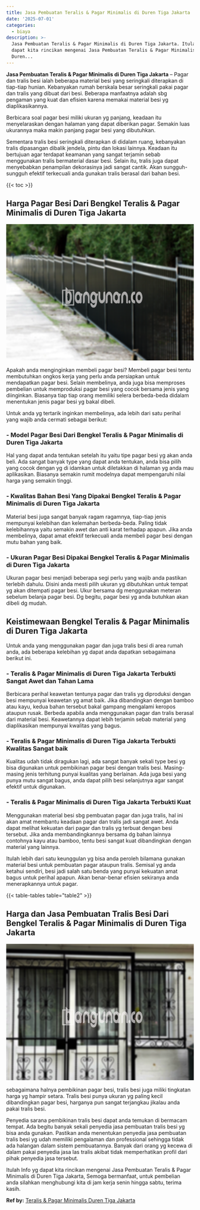 ```yaml
---
title: Jasa Pembuatan Teralis & Pagar Minimalis di Duren Tiga Jakarta
date: '2025-07-01'
categories:
  - biaya
description: >-
  Jasa Pembuatan Teralis & Pagar Minimalis di Duren Tiga Jakarta. Itulah Info yg
  dapat kita rincikan mengenai Jasa Pembuatan Teralis & Pagar Minimalis di
  Duren...
---
```


**Jasa Pembuatan Teralis & Pagar Minimalis di Duren Tiga Jakarta** – Pagar dan tralis besi ialah beberapa material besi yang seringkali diterapkan di tiap-tiap hunian. Kebanyakan rumah berskala besar seringkali pakai pagar dan tralis yang dibuat dari besi. Beberapa manfaatnya adalah sbg pengaman yang kuat dan efisien karena memakai material besi yg diaplikasikannya.

Berbicara soal pagar besi miliki ukuran yg panjang, keadaan itu menyelaraskan dengan halaman yang dapat diberikan pagar. Semakin luas ukurannya maka makin panjang pagar besi yang dibutuhkan.

Sementara tralis besi seringkali diterapkan di didalam ruang, kebanyakan tralis dipasangan dibalik jendela, pintu dan lokasi lainnya. Keadaan itu bertujuan agar terdapat keamanan yang sangat terjamin sebab menggunakan tralis bermaterial dasar besi. Selain itu, tralis juga dapat menyebabkan penampilan dekorasinya jadi sangat cantik. Akan sungguh-sungguh efektif terkecuali anda gunakan tralis berasal dari bahan besi.

{{< toc >}}

## Harga Pagar Besi Dari Bengkel Teralis & Pagar Minimalis di Duren Tiga Jakarta

![Jasa Pembuatan Teralis & Pagar Minimalis di Duren Tiga Jakarta](/images/pagar-minimalis-murah-64.png)

Apakah anda menginginkan membeli pagar besi? Membeli pagar besi tentu membutuhkan ongkos kerja yang perlu anda persiapkan untuk mendapatkan pagar besi. Selain membelinya, anda juga bisa memproses pembelian untuk memproduksi pagar besi yang cocok bersama jenis yang diinginkan. Biasanya tiap tiap orang memiliki selera berbeda-beda didalam menentukan jenis pagar besi yg bakal dibeli.

Untuk anda yg tertarik inginkan membelinya, ada lebih dari satu perihal yang wajib anda cermati sebagai berikut:
### \- Model Pagar Besi Dari Bengkel Teralis & Pagar Minimalis di Duren Tiga Jakarta

Hal yang dapat anda tentukan setelah itu yaitu tipe pagar besi yg akan anda beli. Ada sangat banyak type yang dapat anda tentukan, anda bisa pilih yang cocok dengan yg di idamkan untuk diletakkan di halaman yg anda mau aplikasikan. Biasanya semakin rumit modelnya dapat mempengaruhi nilai harga yang semakin tinggi.

### \- Kwalitas Bahan Besi Yang Dipakai Bengkel Teralis & Pagar Minimalis di Duren Tiga Jakarta

Material besi juga sangat banyak ragam ragamnya, tiap-tiap jenis mempunyai kelebihan dan kelemahan berbeda-beda. Paling tidak kelebihannya yaitu semakin awet dan anti karat terhadap apapun. Jika anda membelinya, dapat amat efektif terkecuali anda membeli pagar besi dengan mutu bahan yang baik.

### \- Ukuran Pagar Besi Dipakai Bengkel Teralis & Pagar Minimalis di Duren Tiga Jakarta

Ukuran pagar besi menjadi beberapa segi perlu yang wajib anda pastikan terlebih dahulu. Disini anda mesti pilih ukuran yg dibutuhkan untuk tempat yg akan ditempati pagar besi. Ukur bersama dg menggunakan meteran sebelum belanja pagar besi. Dg begitu, pagar besi yg anda butuhkan akan dibeli dg mudah.

## Keistimewaan Bengkel Teralis & Pagar Minimalis di Duren Tiga Jakarta

Untuk anda yang menggunakan pagar dan juga tralis besi di area rumah anda, ada beberapa kelebihan yg dapat anda dapatkan sebagaimana berikut ini.

### \- Teralis & Pagar Minimalis di Duren Tiga Jakarta Terbukti Sangat Awet dan Tahan Lama

Berbicara perihal keawetan tentunya pagar dan tralis yg diproduksi dengan besi mempunyai keawetan yg amat baik. Jika dibandingkan dengan bamboo atau kayu, kedua bahan tersebut bakal gampang mengalami keropos ataupun rusak. Berbeda apabila anda menggunakan pagar dan tralis berasal dari material besi. Keawetannya dapat lebih terjamin sebab material yang diaplikasikan mempunyai kwalitas yang bagus.

### \- Teralis & Pagar Minimalis di Duren Tiga Jakarta Terbukti Kwalitas Sangat baik

Kualitas udah tidak diragukan lagi, ada sangat banyak sekali type besi yg bisa digunakan untuk pembikinan pagar besi dengan tralis besi. Masing-masing jenis terhitung punyai kualitas yang berlainan. Ada juga besi yang punya mutu sangat bagus, anda dapat pilih besi selanjutnya agar sangat efektif untuk digunakan.

### \- Teralis & Pagar Minimalis di Duren Tiga Jakarta Terbukti Kuat

Menggunakan material besi sbg pembuatan pagar dan juga tralis, hal ini akan amat membantu keadaan pagar dan tralis jadi sangat awet. Anda dapat melihat kekuatan dari pagar dan tralis yg terbuat dengan besi tersebut. Jika anda membandingkannya bersama dg bahan lainnya contohnya kayu atau bamboo, tentu besi sangat kuat dibandingkan dengan material yang lainnya.

Itulah lebih dari satu keunggulan yg bisa anda peroleh bilamana gunakan material besi untuk pembuatan pagar ataupun tralis. Semisal yg anda ketahui sendiri, besi jadi salah satu benda yang punyai kekuatan amat bagus untuk perihal apapun. Akan benar-benar efisien sekiranya anda menerapkannya untuk pagar.

{{< table-tables table="table2" >}}

## Harga dan Jasa Pembuatan Tralis Besi Dari Bengkel Teralis & Pagar Minimalis di Duren Tiga Jakarta

![Jasa Pembuatan Teralis & Pagar Minimalis di Duren Tiga Jakarta](/images/teralis-minimalis-murah-45.png)

sebagaimana halnya pembikinan pagar besi, tralis besi juga miliki tingkatan harga yg hampir setara. Tralis besi punya ukuran yg paling kecil dibandingkan pagar besi, harganya pun sangat terjangkau jikalau anda pakai tralis besi.

Penyedia sarana pembikinan tralis besi dapat anda temukan di bermacam tempat. Ada begitu banyak sekali penyedia jasa pembuatan tralis besi yg bisa anda gunakan. Pastikan anda menentukan penyedia jasa pembuatan tralis besi yg udah memiliki pengalaman dan professional sehingga tidak ada halangan dalam sistem pembuatannya. Banyak dari orang yg kecewa di dalam pakai penyedia jasa las tralis akibat tidak memperhatikan profil dari pihak penyedia jasa tersebut.

Itulah Info yg dapat kita rincikan mengenai Jasa Pembuatan Teralis & Pagar Minimalis di Duren Tiga Jakarta, Semoga bermanfaat, untuk pembelian anda silahkan menghubungi kita di jam kerja senin hingga sabtu, terima kasih.

**Ref by:** [Teralis & Pagar Minimalis Duren Tiga Jakarta](https://id.wikipedia.org/wiki/Teralis)
